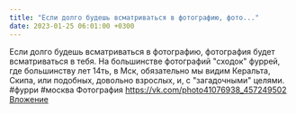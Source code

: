 ```yaml
---
title: "Если долго будешь всматриваться в фотографию, фото..."
date: 2023-01-25 06:01:00 +0300
---
```


Если долго будешь всматриваться в фотографию, фотография будет всматриваться в тебя. На большинстве фотографий "сходок" фуррей, где большинству лет 14ть, в Мск, обязательно мы видим Керальта, Скипа, или подобных, довольно взрослых, и, с "загадочными" целями.
#фурри #москва
Фотография
<a class="vk-attach" href="https://vk.com/photo41076938_457249502">https://vk.com/photo41076938_457249502</a>
<a class="vk-attach" href="https://vk.com/photo41076938_457249502">Вложение</a>
